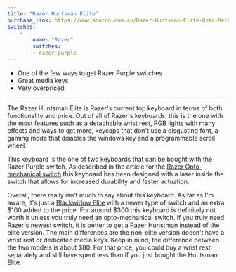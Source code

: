 ```yaml
---
title: "Razer Huntsman Elite"
purchase_link: https://www.amazon.com.au/Razer-Huntsman-Elite-Opto-Mechanical-Multi-Functional/dp/B07DHNX18W
switches:
    -
        name: "Razer"
        switches: 
        - razer-purple
---
```


- One of the few ways to get Razer Purple switches
- Great media keys
- Very overpriced

---

The Razer Huntsman Elite is Razer's current top keyboard in terms of both functionality and price. Out of all of Razer's keyboards, this is the one with the most features such as a detachable wrist rest, RGB lights with many effects and ways to get more, keycaps that don't use a disgusting font, a gaming mode that disables the windows key and a programmable scroll wheel. 

This keyboard is the one of two keyboards that can be bought with the Razer Purple switch. As described in the article for the [Razer Opto-mechanical switch](/switches/razer-purple) this keyboard has been designed with a laser inside the switch that allows for increased durability and faster actuation. 

Overall, there really isn't much to say about this keyboard. As far as I'm aware, it's just a [Blackwidow Elite](/keyboards/razer-blackwidow) with a newer type of switch and an extra $100 added to the price. For around $300 this keyboard is definitely not worth it unless you truly need an opto-mechanical switch. If you truly need Razer's newest switch, it is better to get a Razer Hunstman instead of the elite version. The main differences are the non-elite version doesn't have a wrist rest or dedicated media keys. Keep in mind, the difference between the two models is about $80. For that price, you could buy a wrist rest separately and still have spent less than if you just bought the Huntsman Elite.
